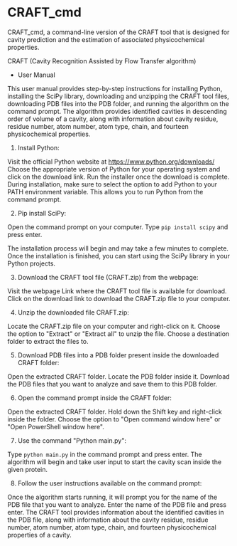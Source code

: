 # CRAFT_cmd
CRAFT_cmd, a command-line version of the CRAFT tool that is designed for cavity prediction and the estimation of associated physicochemical properties.

CRAFT (Cavity Recognition Assisted by Flow Transfer algorithm)

* User Manual

This user manual provides step-by-step instructions for installing Python, installing the SciPy library, downloading and unzipping the CRAFT tool files, downloading PDB files into the PDB folder, and running the algorithm on the command prompt. The algorithm provides identified cavities in descending order of volume of a cavity, along with information about cavity residue, residue number, atom number, atom type, chain, and fourteen physicochemical properties.

1. Install Python:

Visit the official Python website at https://www.python.org/downloads/
Choose the appropriate version of Python for your operating system and click on the download link.
Run the installer once the download is complete.
During installation, make sure to select the option to add Python to your PATH environment variable. This allows you to run Python from the command prompt.

2. Pip install SciPy:

Open the command prompt on your computer.
Type ```pip install scipy``` and press enter.

The installation process will begin and may take a few minutes to complete.
Once the installation is finished, you can start using the SciPy library in your Python projects.

3. Download the CRAFT tool file (CRAFT.zip) from the webpage:

Visit the webpage Link where the CRAFT tool file is available for download.
Click on the download link to download the CRAFT.zip file to your computer.

4. Unzip the downloaded file CRAFT.zip:

Locate the CRAFT.zip file on your computer and right-click on it.
Choose the option to "Extract" or "Extract all" to unzip the file.
Choose a destination folder to extract the files to.

5. Download PDB files into a PDB folder present inside the downloaded CRAFT folder:

Open the extracted CRAFT folder.
Locate the PDB folder inside it.
Download the PDB files that you want to analyze and save them to this PDB folder.

6. Open the command prompt inside the CRAFT folder:
   
Open the extracted CRAFT folder.
Hold down the Shift key and right-click inside the folder.
Choose the option to "Open command window here" or "Open PowerShell window here".

7. Use the command "Python main.py":

Type ```python main.py``` in the command prompt and press enter.
The algorithm will begin and take user input to start the cavity scan inside the given protein.

8. Follow the user instructions available on the command prompt:

Once the algorithm starts running, it will prompt you for the name of the PDB file that you want to analyze.
Enter the name of the PDB file and press enter.
The CRAFT tool provides information about the identified cavities in the PDB file, along with information about the cavity residue, residue number, atom number, atom type, chain, and fourteen physicochemical properties of a cavity.
